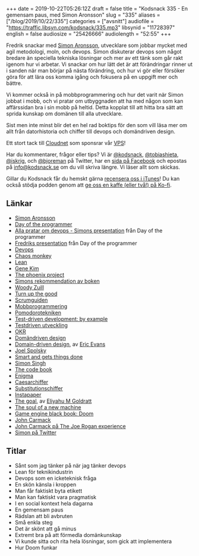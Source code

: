 +++
date = 2019-10-22T05:26:12Z
draft = false
title = "Kodsnack 335 - En gemensam paus, med Simon Aronsson"
slug = "335"
aliases = ["/blog/2019/10/22/335"]
categories = ["avsnitt"]
audiofile = "https://traffic.libsyn.com/kodsnack/335.mp3"
libsynid = "11728397"
english = false
audiosize = "25426666"
audiolength = "52:55"
+++

Fredrik snackar med [Simon Aronsson](https://twitter.com/0x12b), utvecklare som jobbar mycket med agil metodologi, moln, och devops. Simon diskuterar devops som något bredare än speciella tekniska lösningar och mer av ett tänk som går rakt igenom hur vi arbetar. Vi snackar om hur lätt det är att förändringar rinner ut i sanden när man börjar på nästa förändring, och hur vi gör eller försöker göra för att lära oss komma igång och fokusera på en uppgift mer och bättre.

Vi kommer också in på mobbprogrammering och hur det varit när Simon jobbat i mobb, och vi pratar om utbyggnaden att ha med någon som kan affärssidan bra i sin mobb på heltid. Detta kopplat till att hitta bra sätt att sprida kunskap om domänen till alla utvecklare.

Sist men inte minst blir det en hel rad boktips för den som vill läsa mer om allt från datorhistoria och chiffer till devops och domändriven design.

Ett stort tack till [Cloudnet](http://www.cloudnet.se) som sponsrar vår [VPS](http://en.wikipedia.org/wiki/Virtual_private_server)!

Har du kommentarer, frågor eller tips? Vi är [@kodsnack](https://www.twitter.com/kodsnack), [@tobiashieta](https://www.twitter.com/tobiashieta), [@iskrig](https://www.twitter.com/iskrig), och [@bjoreman](https://www.twitter.com/bjoreman) på Twitter, har en [sida på Facebook](https://www.facebook.com/kodsnack) och epostas på [info@kodsnack.se](mailto:info@kodsnack.se) om du vill skriva längre. Vi läser allt som skickas.

Gillar du Kodsnack får du hemskt gärna [recensera oss i iTunes](http://itunes.apple.com/se/podcast/kodsnack/id561631498?l=en)! Du kan också stödja podden genom att <a href="https://ko-fi.com/kodsnack" rel="payment">ge oss en kaffe (eller två!) på Ko-fi</a>.

## Länkar ##
* [Simon Aronsson](https://github.com/simskij)
* [Day of the programmer](https://dayoftheprogrammer.se/)
* [Alla pratar om devops - Simons presentation](https://www.youtube.com/watch?v=Jsdx5Nzq-8o) från Day of the programmer
* [Fredriks presentation](https://www.youtube.com/watch?v=B6f_evieFoI&t=1467s) från Day of the programmer
* [Devops](https://en.wikipedia.org/wiki/DevOps)
* [Chaos monkey](https://en.wikipedia.org/wiki/Chaos_engineering#Chaos_Monkey)
* [Lean](https://en.wikipedia.org/wiki/Lean_software_development)
* [Gene Kim](https://itrevolution.com/faculty/gene-kim/)
* [The phoenix project](https://www.goodreads.com/book/show/17255186-the-phoenix-project)
* [Simons rekommendation av boken](https://www.arcticbit.se/articles/as-the-sprints-stop)
* [Woody Zuill](https://woodyzuill.com/)
* [Turn up the good](https://vimeo.com/302043886)
* [Scrumguiden](https://www.scrum.org/resources/scrum-guide)
* [Mobbprogrammering](https://en.wikipedia.org/wiki/Mob_programming)
* [Pomodorotekniken](https://en.wikipedia.org/wiki/Pomodoro_Technique)
* [Test-driven development: by example](https://www.amazon.com/Test-Driven-Development-Kent-Beck/dp/0321146530)
* [Testdriven utveckling](https://en.wikipedia.org/wiki/Test-driven_development)
* [OKR](https://en.wikipedia.org/wiki/OKR)
* [Domändriven design](https://en.wikipedia.org/wiki/Domain-driven_design)
* [Domain-driven design](https://www.akademibokhandeln.se/bok/domain-driven-design-tackling-complexity-in-the-heart-of-software/9780321125217/), av [Eric Evans](https://twitter.com/ericevans0)
* [Joel Spolsky](https://en.wikipedia.org/wiki/Joel_Spolsky)
* [Smart and gets things done](https://www.bokus.com/cgi-bin/product_search.cgi?ac_used=yes&search_word=smart+and+gets+things+done%3A+joel+spolsky%27s+concise+guide+to+finding+the+best+technical+talent)
* [Simon Singh](https://en.wikipedia.org/wiki/Simon_Singh)
* [The code book](https://www.bokus.com/bok/9781857028898/the-code-book/)
* [Enigma](https://en.wikipedia.org/wiki/Enigma_machine)
* [Caesarchiffer](https://en.wikipedia.org/wiki/Caesar_cipher)
* [Substitutionschiffer](https://en.wikipedia.org/wiki/Substitution_cipher)
* [Instapaper](https://en.wikipedia.org/wiki/Instapaper)
* [The goal](https://en.wikipedia.org/wiki/The_Goal_%28novel%29), av [Eliyahu M Goldratt](https://en.wikipedia.org/wiki/Eliyahu_M._Goldratt)
* [The soul of a new machine](https://en.wikipedia.org/wiki/The_Soul_of_a_New_Machine)
* [Game engine black book: Doom](https://fabiensanglard.net/gebbdoom/)
* [John Carmack](https://en.wikipedia.org/wiki/John_Carmack)
* [John Carmack på The Joe Rogan experience](https://www.bjoremanmelin.se/podcast/avsnitt-178-rss-ar-roligt-igen.html)
* [Simon på Twitter](https://twitter.com/0x12b)

## Titlar ##
* Sånt som jag tänker på när jag tänker devops
* Lean för teknikindustrin
* Devops som en icketeknisk fråga
* En skön känsla i kroppen
* Man får faktiskt byta etikett
* Man kan faktiskt vara pragmatisk
* I en social kontext hela dagarna
* En gemensam paus
* Rädslan att bli avbruten
* Små enkla steg
* Det är skönt att gå minus
* Extremt bra på att förmedla domänkunskap
* Vi kunde sitta och rita hela lösningar, som gick att implementera
* Hur Doom funkar